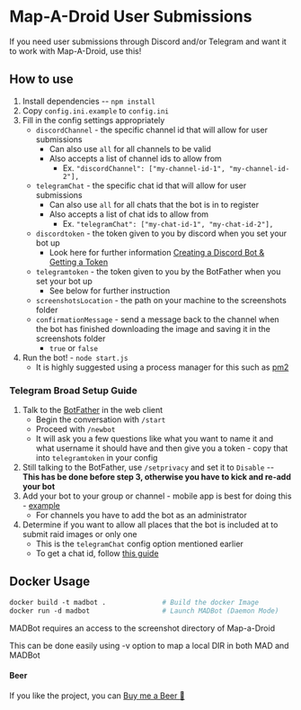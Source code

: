 # Map-A-Droid User Submissions

If you need user submissions through Discord and/or Telegram and want it to work with Map-A-Droid, use this!

## How to use
1. Install dependencies -- `npm install`
2. Copy `config.ini.example` to `config.ini`
3. Fill in the config settings appropriately
    * `discordChannel` - the specific channel id that will allow for user submissions
        * Can also use `all` for all channels to be valid
        * Also accepts a list of channel ids to allow from
            * Ex. `"discordChannel": ["my-channel-id-1", "my-channel-id-2"],`
    * `telegramChat` - the specific chat id that will allow for user submissions
        * Can also use `all` for all chats that the bot is in to register
        * Also accepts a list of chat ids to allow from
            * Ex. `"telegramChat": ["my-chat-id-1", "my-chat-id-2"],`
    * `discordtoken` - the token given to you by discord when you set your bot up
        * Look here for further information [Creating a Discord Bot & Getting a Token](
        https://github.com/reactiflux/discord-irc/wiki/Creating-a-discord-bot-&-getting-a-token)
    * `telegramtoken` - the token given to you by the BotFather when you set your bot up
        * See below for further instruction
    * `screenshotsLocation` - the path on your machine to the screenshots folder
    * `confirmationMessage` - send a message back to the channel when the bot has finished downloading the image
    and saving it in the screenshots folder
        * `true` or `false`
4. Run the bot! -  `node start.js`
    * It is highly suggested using a process manager for this such as [pm2](http://pm2.keymetrics.io/)
    
    
### Telegram Broad Setup Guide
1. Talk to the [BotFather](https://telegram.me/botfather) in the web client
    * Begin the conversation with `/start`
    * Proceed with `/newbot`
    * It will ask you a few questions like what you want to name it and what username it should have and 
    then give you a token - copy that into `telegramtoken` in your config
2. Still talking to the BotFather, use `/setprivacy` and set it to `Disable` 
-- **This has be done before step 3, otherwise you have to kick and re-add your bot**
3. Add your bot to your group or channel - mobile app is best for doing this - 
[example](https://stackoverflow.com/questions/33126743/how-do-i-add-my-bot-to-a-channel/33497769)
    * For channels you have to add the bot as an administrator
4. Determine if you want to allow all places that the bot is included at to submit raid images or only one
    * This is the `telegramChat` config option mentioned earlier
    * To get a chat id, follow 
    [this guide](https://docs.influxdata.com/kapacitor/v1.5/event_handlers/telegram/#get-your-telegram-chat-id) 
    
## Docker Usage
```dockerfile
docker build -t madbot .              # Build the docker Image
docker run -d madbot                  # Launch MADBot (Daemon Mode)
```

MADBot requires an access to the screenshot directory of Map-a-Droid

This can be done easily using -v option to map a local DIR in both MAD and MADBot

#### Beer
If you like the project, you can [Buy me a Beer 🍻](https://ko-fi.com/Z8Z3AVDQ)